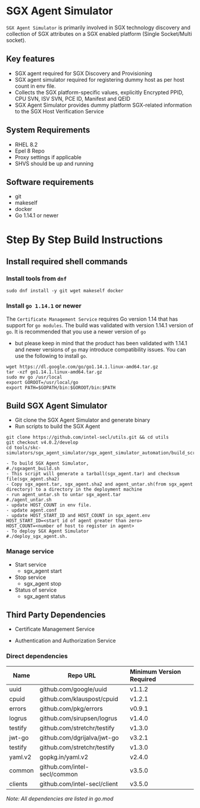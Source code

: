 SGX Agent Simulator
=========

`SGX Agent Simulator` is primarily involved in SGX technology discovery and
collection of SGX attributes on a SGX enabled platform (Single
Socket/Multi socket).

Key features
------------

-   SGX agent required for SGX Discovery and Provisioning
-   SGX agent simulator required for registering dummy host as per
    host count in env file.
-   Collects the SGX platform-specific values, explicitly Encrypted
    PPID, CPU SVN, ISV SVN, PCE ID, Manifest and QEID
-   SGX Agent Simulator provides dummy platform SGX-related information to the SGX Host
    Verification Service

System Requirements
-------------------

-   RHEL 8.2
-   Epel 8 Repo
-   Proxy settings if applicable
-   SHVS should be up and running

Software requirements
---------------------

-   git
-   makeself
-   docker
-   Go 1.14.1 or newer

Step By Step Build Instructions
===============================

Install required shell commands
-------------------------------

### Install tools from `dnf`

``` {.shell}
sudo dnf install -y git wget makeself docker
```

### Install `go 1.14.1` or newer

The `Certificate Management Service` requires Go version 1.14 that has
support for `go modules`. The build was validated with version 1.14.1
version of `go`. It is recommended that you use a newer version of `go`
- but please keep in mind that the product has been validated with
1.14.1 and newer versions of `go` may introduce compatibility issues.
You can use the following to install `go`.

``` {.shell}
wget https://dl.google.com/go/go1.14.1.linux-amd64.tar.gz
tar -xzf go1.14.1.linux-amd64.tar.gz
sudo mv go /usr/local
export GOROOT=/usr/local/go
export PATH=$GOPATH/bin:$GOROOT/bin:$PATH
```

Build SGX Agent Simulator
---------------

-   Git clone the SGX Agent Simulator and generate binary
-   Run scripts to build the SGX Agent

``` {.shell}
git clone https://github.com/intel-secl/utils.git && cd utils
git checkout v4.0.2/develop
cd tools/skc-simulators/sgx_agent_simulator/sgx_agent_simulator_automation/build_scripts/

- To build SGX Agent Simulator,
#./sgxagent_build.sh
- This script will generate a tarball(sgx_agent.tar) and checksum file(sgx_agent.sha2)
- Copy sgx_agent.tar, sgx_agent.sha2 and agent_untar.sh(from sgx_agent directory) to a directory in the deployment machine
- run agent_untar.sh to untar sgx_agent.tar
#./agent_untar.sh
- update HOST_COUNT in env file.
- update agent.conf
- update HOST_START_ID and HOST_COUNT in sgx_agent.env
HOST_START_ID=<start id of agent greater than zero>
HOST_COUNT=<number of host to register in agent>
- To deploy SGX Agent Simulator
#./deploy_sgx_agent.sh.

```

### Manage service

-   Start service
    -   sgx\_agent start
-   Stop service
    -   sgx\_agent stop
-   Status of service
    -   sgx\_agent status

## Third Party Dependencies

- Certificate Management Service

- Authentication and Authorization Service

### Direct dependencies

| Name        | Repo URL                    | Minimum Version Required  |
| ----------- | --------------------------- | :-----------------------  |
| uuid        | github.com/google/uuid      | v1.1.2                    |
| cpuid       | github.com/klauspost/cpuid  | v1.2.1                    |
| errors      | github.com/pkg/errors       | v0.9.1                    |
| logrus      | github.com/sirupsen/logrus  | v1.4.0                    |
| testify     | github.com/stretchr/testify | v1.3.0                    |
| jwt-go      | github.com/dgrijalva/jwt-go | v3.2.1                    |
| testify     | github.com/stretchr/testify | v1.3.0                    |
| yaml.v2     | gopkg.in/yaml.v2            | v2.4.0                    |
| common      | github.com/intel-secl/common| v3.5.0                    |
| clients     | github.com/intel-secl/client| v3.5.0                    |


*Note: All dependencies are listed in go.mod*
